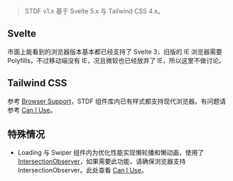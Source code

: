 > STDF v1.x 基于 Svelte 5.x 与 Tailwind CSS 4.x。

## Svelte

市面上能看到的浏览器版本基本都已经支持了 Svelte 3，旧版的 IE 浏览器需要 Polyfills，不过移动端没有 IE，况且微软也已经放弃了 IE，所以这里不做讨论。

## Tailwind CSS

参考 [Browser Support](https://tailwindcss.com/docs/browser-support)，STDF 组件库内已有样式都支持现代浏览器。有问题请参考 [Can I Use](https://caniuse.com)。

## 特殊情况

- Loading 与 Swiper 组件内为优化性能实现懒轮播和懒动画，使用了 [IntersectionObserver](https://developer.mozilla.org/en-US/docs/Web/API/Intersection_Observer_API)，如果需要此功能，请确保浏览器支持 IntersectionObserver。此处查看 [Can I Use](https://caniuse.com/intersectionobserver)。

